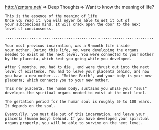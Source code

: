 http://zentara.net/ => Deep Thoughts => Want to know the meaning of life?

    This is the essence of the meaning of life
    Once you read it, you will never be able to get it out of
    your subconcious mind. It will crack open the door to the next
    level of conciousness.

    ....................................................................

    Your most previous incarnation, was a 9-month life inside
    your mother. During this life, you were developing the organs
    needed to exist on the next level. You were connected to your mother
    by the placenta, which kept you going while you developed.

    After 9 months, you had to die , and were thrust out into the next
    level of existence. You had to leave your placenta behind, and now
    you have a new mother.... "Mother Earth", and your body is your new
    placenta; which connects you to your new mother.

    This new placenta, the human body, sustains you while your "soul"
    developes the spiritual organs needed to exist at the next level.

    The gestation period for the human soul is roughly 50 to 100 years.
    It depends on the soul.

    Eventually, you must die out of this incarnation, and leave your
    placenta (human body) behind. If you have developed your spiritual
    organs properly, you will be able to survive on the next level.
